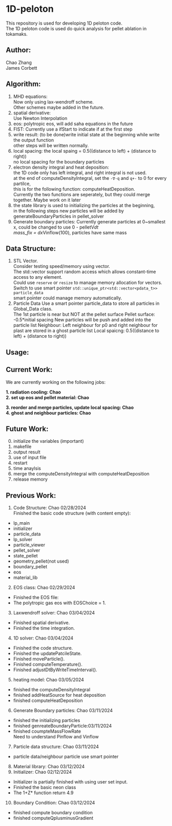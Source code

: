 # 1D-peloton

This repository is used for developing 1D peloton code.  
The 1D peloton code is used do quick analysis for pellet ablation in tokamaks.

## Author:

Chao Zhang   
James Corbett

## Algorithm:
1. MHD equations:  
   Now only using lax-wendroff scheme.  
   Other schemes maybe added in the future.
2. spatial derivative:  
   Use Newton Interpolation
3. eos:
   polytropic eos, will add saha equations in the future
4. FIST:
   Currently use a ifStart to indicate if at the first step  
5. write result:
   (to be done)write initial state at the beginning while write the output function   
   other steps will be written normally.
6. local spacing:
   the local spaing = 0.5((distance to left) + (distance to right))  
   no local spacing for the boundary particles  
7. electron density integral and heat deposition:   
   the 1D code only has left integral, and right integral is not used.  
   at the end of computeDensityIntegral, set the `-∇·q` and `q+-` to 0 for every partilce,  
   this is for the following function: computeHeatDeposition.  
   Currently the two functions are seperately, but they could merge together.
   Maybe work on it later
8. the state library is used to initializing the particles at the beginning,  
   in the following steps new particles will be added by generateBoundaryParticles in pellet_solver
9. Generate boundary particles:
   Currently generate particles at 0~smallest x, could be changed to use 0 - pelletV*dt  
   mass_fix = dx*Vinflow(100), particles have same mass
   
       
## Data Structure: 
1. STL Vector.  
Consider testing speed/memory using vector.  
The std::vector support random access which allows constant-time access to any element.  
Could use `reserve` or `resize` to manage memory allocation for vectors.  
Switch to use smart pointer `std::unique_ptr<std::vector<pdata_t>> particle_data`  
smart pointer could manage memory automatically.
2. Particle Data
   Use a smart pointer particle_data to store all particles in Global_Data class.  
   The 1st particle is near but NOT at the pellet surface
   Pellet surface: -0.5*initial spacing
   New particles will be push and added into the particle list
   Neighbour: Left neighbour for p0 and right neighbour for plast are stored in a ghost particle list
   Local spaicng: 0.5((distance to left) + (distance to right))  

## Usage:

## Current Work:
We are currently working on the following jobs:  
    
**1. radiation cooling: Chao**   
**2. set up eos and pellet material: Chao**   

**3. reorder and merge particles, update local spacing: Chao**  
**4. ghost and neighbour particles: Chao** 
   
## Future Work:
0. initialize the variables (important)
1. makefile
2. output result
3. use of input file
4. restart
5. time anaylsis
6. merge the computeDensityIntegral with computeHeatDeposition 
7. release memory  

## Previous Work:
1. Code Structure: Chao  02/28/2024  
Finished the basic code structure (with content empty):
- lp_main
- initializer  
- particle_data   
- lp_solver   
- particle_viewer  
- pellet_solver  
- state_pellet  
- geometry_pellet(not used)  
- boundary_pellet
- eos
- material_lib

2. EOS class: Chao 02/29/2024  
- Finished the EOS file:  
- The polytropic gas eos with EOSChoice = 1.

3. Laxwendroff solver: Chao 03/04/2024
- Finished spatial derivative.
- Finished the time integration.
4. 1D solver: Chao  03/04/2024    
- Finished the code structure.
- Finished the updatePatcileState.
- Finished moveParticle().
- Finished computeTemperature().
- Finished adjustDtByWriteTimeInterval().  
5. heating model: Chao 03/05/2024
- finished the computeDensityIntegral
- finished addHeatSource for heat deposition
- finished computeHeatDeposition  
6. Generate Boundary particles: Chao 03/11/2024    
- finished the initializing particles  
- finished genreateBoundaryParticle:03/11/2024  
- finished coumpteMassFlowRate  
Need to understand Pinflow and Vinflow
7. Particle data structure: Chao 03/11/2024  
- particle data/neighbour particle use smart pointer  
8. Material library: Chao  03/12/2024  
9. Initializer: Chao 02/12/2024     
- Initializer is partially finished with using user set input.  
- Finished the basic neon class   
- The 1+Z* function return 4.9
10. Boundary Condition: Chao 03/12/2024    
- finished compute boundary condition
- finished computeQplusminusGradient  
